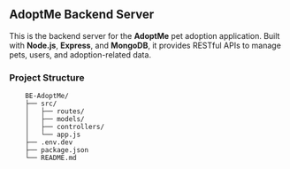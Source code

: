 ## AdoptMe Backend Server

This is the backend server for the **AdoptMe** pet adoption application. Built with **Node.js**, **Express**, and **MongoDB**, it provides RESTful APIs to manage pets, users, and adoption-related data.

### Project Structure

```
    BE-AdoptMe/
    ├── src/
    │   ├── routes/
    │   ├── models/
    │   ├── controllers/
    │   └── app.js
    ├── .env.dev
    ├── package.json
    └── README.md
```
